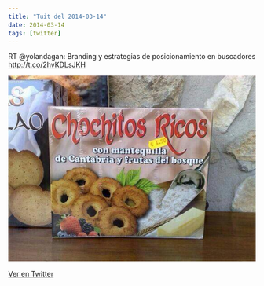 ```yaml
---
title: "Tuit del 2014-03-14"
date: 2014-03-14
tags: [twitter]
---
```


RT @yolandagan: Branding y estrategias de posicionamiento en buscadores http://t.co/2hvKDLsJKH

![Imagen](/assets/images/444417083032760320-BirIQW2IQAAGgH4.jpg)

[Ver en Twitter](https://twitter.com/i/web/status/444417083032760320)
